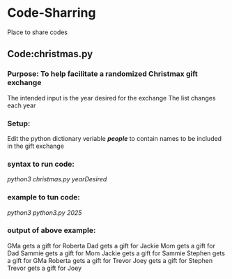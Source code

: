 # Code-Sharring
Place to share codes

## Code:christmas.py

### Purpose: To help facilitate a randomized Christmax gift exchange

The intended input is the year desired for the exchange
The list changes each year

### Setup:

Edit the python dictionary veriable ***people*** to contain names to be included in the gift exchange

### syntax to run code:

*python3 christmas.py yearDesired*

### example to tun code:

*python3 python3.py 2025*

### output of above example:

GMa gets a gift for Roberta
Dad gets a gift for Jackie
Mom gets a gift for Dad
Sammie gets a gift for Mom
Jackie gets a gift for Sammie
Stephen gets a gift for GMa
Roberta gets a gift for Trevor
Joey gets a gift for Stephen
Trevor gets a gift for Joey
